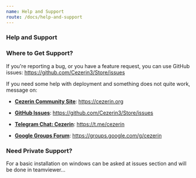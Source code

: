 ```yaml
---
name: Help and Support
route: /docs/help-and-support
---
```


### Help and Support

### Where to Get Support?

If you're reporting a bug, or you have a feature request, you can use GitHub issues:
https://github.com/Cezerin3/Store/issues

If you need some help with deployment and something does not quite work, message on:

- [**Cezerin Community Site**](https://cezerin.org): https://cezerin.org

- [**GitHub Issues**](https://github.com/Cezerin3/Store/issues): https://github.com/Cezerin3/Store/issues

- [**Telegram Chat: Cezerin**](https://t.me/cezerin): https://t.me/cezerin

- [**Google Groups Forum**](https://groups.google.com/g/cezerin): https://groups.google.com/g/cezerin

### Need Private Support?

For a basic installation on windows can be asked at issues section and will be done in teamviewer...
